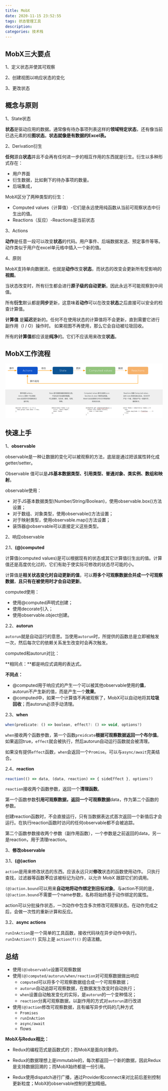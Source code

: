 ```yaml
---
title: MobX
date: 2020-11-15 23:52:55
tags: 状态管理工具
description:
categories: 技术栈
---
```


## MobX三大要点

1、定义状态并使其可观察

2、创建视图以响应状态的变化

3、更改状态

## 概念与原则

1、State状态

**状态**是驱动应用的数据。通常像有待办事项列表这样的**领域特定状态**，还有像当前已选元素的视**图状态**。**状态就像是有数据的Excel表。**

2、Derivation衍生

**任何**源自**状态**并且不会再有任何进一步的相互作用的东西就是衍生。衍生以多种形式存在：

- 用户界面
- 衍生数据，比如剩下的待办事项的数量。
- 后端集成，

MobX区分了两种类型的衍生：

- Computed values（计算值）-它们是永远使用纯函数从当前可观察状态中衍生出的值。
- Reactions（反应）-Reactions是当前状态

3、Actions

**动作**是任意一段可以改变**状态**的代码。用户事件、后端数据发送、预定事件等等。动作类似于用户在excel单元格中插入一个新的值。

4、原则

MobX支持单向数据流，也就是**动作**改变**状态**，而状态的改变会更新所有受影响的**视图**。

当状态改变时，所有衍生都会进行**原子级的自动更新**。因此永远不可能观察到中间值。

所有**衍生**默认都是**同步**更新，这意味着**动作**可以在改变**状态**之后直接可以安全的检查计算值。

**计算值** 是**延迟**更新的。任何不在使用状态的计算值将不会更新，直到需要它进行副作用（I / O）操作时。 如果视图不再使用，那么它会自动被垃圾回收。

所有的**计算值**都应该是**纯净**的。它们不应该用来改变**状态**。

## MobX工作流程

![MobX工作流程](MobX/1521798430-5a42021889036_articlex.png)

## 快速上手

1、**observable**

observable是一种让数据的变化可以被观察的方法，底层是通过把该属性转化成getter/setter。

Observable 值可以是**JS基本数据类型、引用类型、普通对象、类实例、数组和映射**。

observable使用：

- 对于JS基本数据类型(Number/String/Boolean)，使用observable.box()方法设置；
- 对于数组、对象类型，使用observable()方法设置；
- 对于映射类型，使用observable.map()方法设置；
- 装饰器@observable可以直接定义这些类型。

2、响应observable

2.1、**(@)computed**

计算值(computed values)是可以根据现有的状态或其它计算值衍生出的值。计算值还是高度优化过的，它们有助于使实际可修改的状态尽可能的小。

计算值是**相关状态变化时自动更新的值**，可以**将多个可观察数据合并成一个可观察数据**，**且只有在被使用时才会自动更新**。

computed使用：

- 使用@computed声明式创建；
- 使用decorate引入；
- 使用observable.object创建。

2.2、**autorun**

`autorun`就是自动运行的意思。当使用`autorun`时，所提供的函数总是立即被触发一次，然后每次它的依赖关系发生改变时会再次触发。

computed和autorun对比：

**相同点：**都是响应式调用的表达式。

**不同点：**

- @computed用于响应式的产生一个可以被其他observable使用的**值**，autorun不产生新的值，而是产生一个**效果**。
- @computed中，如果一个计算值不再被观察了，MobX可以自动地将其**垃圾回收**；而autorun必须手动清理。

2.3、**when**

``` js
when(predicate: () => boolean, effect?: () => void, options?)
```

`when`接收两个函数参数，第一个函数`preidcate`**根据可观察数据返回一个布尔值**。如果返回true，`effect`就会被执行，然后autorun自动运行函数就会被清理。

如果没有提供`effect`函数，`when`会返回一个`Promise`。可以与`async/await`完美结合。

2.4、**reaction**

```js
reaction(() => data, (data, reaction) => { sideEffect }, options?)
```

`reaction`接收两个函数参数，返回一个**清理函数**。

第一个函数参数**引用可观察数据，返回一个可观察数据**data，作为第二个函数的参数。

创建reaction函数时，不会直接运行，只有当数据表达式首次返回一个新值后才会运行。在执行reaction函数时访问的任何observable都不会被追踪。

第二个函数参数接收两个参数（副作用函数），一个参数是之前返回的data，另一是reaction，用于清理reaction。

3、**修改observable**

3.1、**(@)action**

`action`是用来修改状态的东西。应该永远只对**修改**状态的函数使用动作。 只执行查找，过滤器等函数**不**应该被标记为动作，以允许 MobX 跟踪它们的调用。

`(@)action.bound`可以用来**自动地将动作绑定到目标对象**。与action不同的是，`(@)action.bound`不需要一个name参数，名称将始终基于动作绑定的属性。

action可以分批操作状态，一次动作中包含多次修改可观察状态。在动作完成之后，会做一次性的重新计算和反应。

3.2、**async actions**

`runInAction`是一个简单的工具函数，接收代码块在异步动作中执行。`runInAction(f)` 实际上是 `action(f)()` 的语法糖。

## 总结

- 使用`(@)observable`设置可观察数据
- 使用`(@)computed/autorun/when/reaction`对可观察数据做出响应
  - `computed`可以将多个可观察数据组合成一个可观察数据；
  - `autorun`自动追踪可观察数据，在数据发生改变时自动执行；
  - `when`设置自动触发变化的实际，是`autorun`的一个变种情况；
  - `reaction`分离可观察数据，以副作用的方式对`autorun`进行改进
- 使用`(@)action`修改可观察数据，且有编写异步代码的几种方式
  - `Promises`
  - `runInAction`
  - `async/await`
  - flows

**MobX与Redux相比：**

- Redux的编程范式是函数式的；而MobX是面向对象的。

- Redux的数据理想上是immutable的，每次都返回一个新的数据，因此Redux是支持数据回溯的；而MobX始终都是一份引用。
- Redux使用dispatch进行广播，通过Provider和connect来对比前后差别控制更新粒度；MobX的observable控制的更加精细。